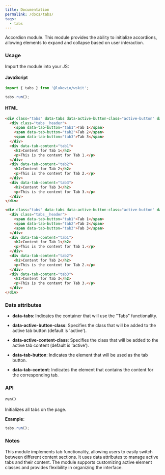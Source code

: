 ```yaml
---
title: Documentation
permalink: /docs/tabs/
tags: 
  - tabs
---
```


Accordion module. This module provides the ability to initialize accordions, allowing elements to expand and collapse 
based on user interaction. 

### Usage 
Import the module into your JS:

#### JavaScript
```javascript
import { tabs } from '@lukovio/wskit';

tabs.run();
```

#### HTML
```html
<div class="tabs" data-tabs data-active-button-class="active-button" data-active-content-class="active-content">
  <div class="tabs__header">
    <span data-tab-button="tab1">Tab 1</span>
    <span data-tab-button="tab2">Tab 2</span>
    <span data-tab-button="tab3">Tab 3</span>
  </div>
  <div data-tab-content="tab1">
    <h2>Content for Tab 1</h2>
    <p>This is the content for Tab 1.</p>
  </div>
  <div data-tab-content="tab2">
    <h2>Content for Tab 2</h2>
    <p>This is the content for Tab 2.</p>
  </div>
  <div data-tab-content="tab3">
    <h2>Content for Tab 3</h2>
    <p>This is the content for Tab 3.</p>
  </div>
</div>
```
```html
<div class="tabs" data-tabs data-active-button-class="active-button" data-active-content-class="active-content">
  <div class="tabs__header">
    <span data-tab-button="tab1">Tab 1</span>
    <span data-tab-button="tab2">Tab 2</span>
    <span data-tab-button="tab3">Tab 3</span>
  </div>
  <div data-tab-content="tab1">
    <h2>Content for Tab 1</h2>
    <p>This is the content for Tab 1.</p>
  </div>
  <div data-tab-content="tab2">
    <h2>Content for Tab 2</h2>
    <p>This is the content for Tab 2.</p>
  </div>
  <div data-tab-content="tab3">
    <h2>Content for Tab 3</h2>
    <p>This is the content for Tab 3.</p>
  </div>
</div>
```

### Data attributes

- **data-tabs**: Indicates the container that will use the "Tabs" functionality.

- **data-active-button-class**: Specifies the class that will be added to the active tab button (default is 'active').

- **data-active-content-class**: Specifies the class that will be added to the active tab content (default is 'active').

- **data-tab-button**: Indicates the element that will be used as the tab button.

- **data-tab-content**: Indicates the element that contains the content for the corresponding tab.


### API

#### `run()`

Initializes all tabs on the page.

**Example:**

```javascript
tabs.run();
```

### Notes

This module implements tab functionality, allowing users to easily switch between different content sections. It uses data attributes to manage active tabs and their content. The module supports customizing active element classes and provides flexibility in organizing the interface.
